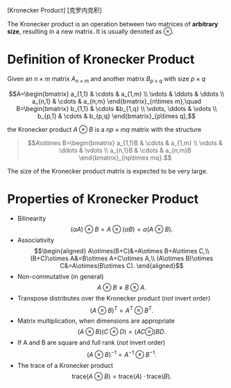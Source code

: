 [Kronecker Product] [克罗内克积]

The Kronecker product is an operation between two matrices of **arbitrary size**, resulting in a new matrix. It is usually denoted as $\otimes$.

# Definition of Kronecker Product

Given an $n\times m$ matrix $A_{n\times m}$ and another matrix $B_{p\times q}$ with size $p\times q$

$$A=\begin{bmatrix}
   a_{1,1} & \cdots & a_{1,m} \\
   \vdots & \ddots & \ddots \\
   a_{n,1} & \cdots & a_{n,m}
\end{bmatrix}_{n\times m},\quad B=\begin{bmatrix}
   b_{1,1} & \cdots &b_{1,q} \\
   \vdots,  \ddots & \vdots \\
   b_{p,1} & \cdots & b_{p,q}
\end{bmatrix}_{p\times q},$$

the Kronecker product $A\otimes B$ is a $np\times mq$ matrix with the structure

> $$A\otimes B=\begin{bmatrix}
    a_{1,1}B & \cdots & a_{1,m} \\
    \vdots & \ddots & \vdots \\
    a_{n,1}B & \cdots & a_{n,m}B
\end{bmatrix}_{np\times mq}.$$

The size of the Kronecker product matrix is expected to be very large.

# Properties of Kronecker Product

- Bilinearity
$$(\alpha A)\otimes B=A\otimes(\alpha B)=\alpha(A\otimes B).$$
- Associativity
$$\begin{aligned}
    A\otimes(B+C)&=A\otimes B+A\otimes C,\\
    (B+C)\otimes A&=B\otimes A+C\otimes A,\\
    (A\otimes B)\otimes C&=A\otimes(B\otimes C).
\end{aligned}$$
- Non-commutative (in general)
$$A\otimes B\neq B\otimes A.$$
- Transpose distributes over the Kronecker product (*not* invert order)
$$(A\otimes B)^T=A^T\otimes B^T.$$
- Matrix multiplication, when dimensions are appropriate
$$(A\otimes B)(C\otimes D)=(AC\otimes) BD.$$
- If A and B are square and full rank (*not* invert order)
$$(A\otimes B)^{-1}=A^{-1}\otimes B^{-1}.$$
- The trace of a Kronecker product
$$\mathrm{trace}(A\otimes B)=\mathrm{trace}(A)\cdot\mathrm{trace}(B).$$

